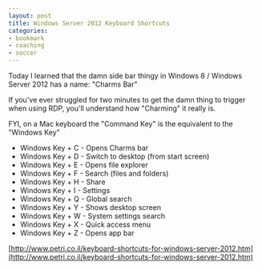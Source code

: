 ```yaml
---
layout: post
title: Windows Server 2012 Keyboard Shortcuts
categories:
- bookmark
- coaching
- soccer
---
```


Today I learned that the damn side bar thingy in Windows 8 / Windows Server 2012 has a name: "Charms Bar"

If you've ever struggled for two minutes to get the damn thing to trigger when using RDP, you'll understand how "Charming" it really is.

FYI, on a Mac keyboard the "Command Key" is the equivalent to the "Windows Key"

* Windows Key + C - Opens Charms bar
* Windows Key + D - Switch to desktop (from start screen)
* Windows Key + E - Opens file explorer
* Windows Key + F - Search (files and folders)
* Windows Key + H - Share
* Windows Key + I - Settings
* Windows Key + Q - Global search
* Windows Key + Y - Shows desktop screen
* Windows Key + W - System settings search
* Windows Key + X - Quick access menu
* Windows Key + Z - Opens app bar

[http://www.petri.co.il/keyboard-shortcuts-for-windows-server-2012.htm](http://www.petri.co.il/keyboard-shortcuts-for-windows-server-2012.htm)